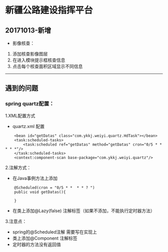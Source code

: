 # 新疆公路建设指挥平台

## 20171013-新增
* 影像核查：     
1. 添加核查影像图层
2. 在进入模块提示框核查信息
3. 点击每个核查面积区域显示不同信息

---------------------------------------
## 遇到的问题
### spring quartz配置：
1.XML配置方式
* quartz.xml 配置
```aidl
    <bean id="getDatas" class="com.ykkj.weiyi.quartz.HdTask"></bean>
    <task:scheduled-tasks>
        <task:scheduled ref="getDatas" method="getDatas" cron="0/5 * * * * *"/>
    </task:scheduled-tasks>
    <context:component-scan base-package="com.ykkj.weiyi.quartz"/>
```
2.注解方式：
* 在Java事例方法上添加
```aidl
    @Scheduled(cron = "0/5 * *  * * ? ")
    public void getDatas(){
    
    }
```
* 在类上添加@Lazy(false) 注解标签（如果不添加，不能执行定时器方法）

3.注意点：
* spring的@Scheduled注解  需要写在实现上
* 类上添加@Component 注解标签
* 定时器的方法没有返回值

